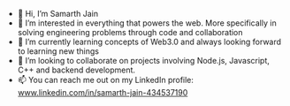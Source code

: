- 👋 Hi, I’m Samarth Jain
- 👀 I’m interested in everything that powers the web. More specifically in solving engineering problems through code and collaboration
- 🌱 I’m currently learning concepts of Web3.0 and always looking forward to learning new things
- 💞️ I’m looking to collaborate on projects involving Node.js, Javascript, C++ and backend development.
- 📫 You can reach me out on my LinkedIn profile: www.linkedin.com/in/samarth-jain-434537190

<!---
samjain2907/samjain2907 is a ✨ special ✨ repository because its `README.md` (this file) appears on your GitHub profile.
You can click the Preview link to take a look at your changes.
--->
